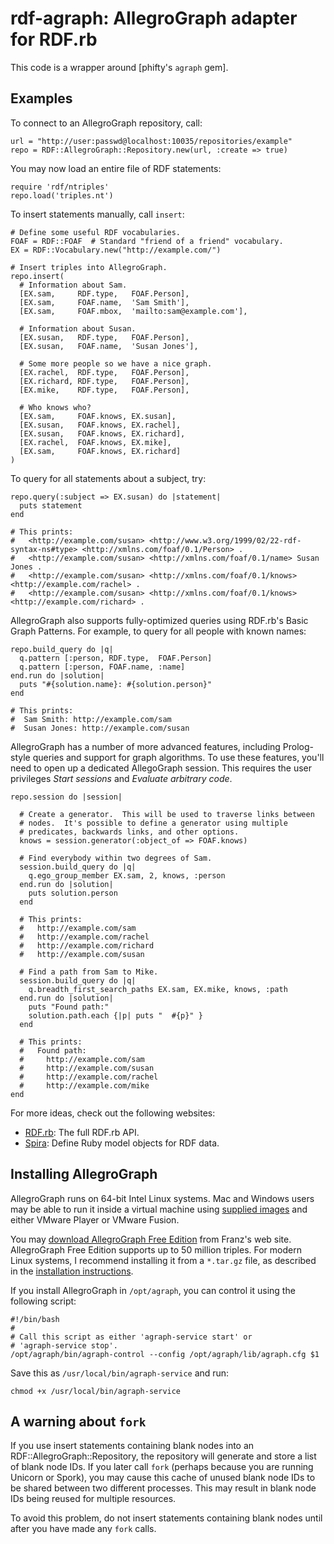 # rdf-agraph: AllegroGraph adapter for RDF.rb



This code is a wrapper around [phifty's `agraph` gem].

[agraph]: https://github.com/phifty/agraph

## Examples

To connect to an AllegroGraph repository, call:

    url = "http://user:passwd@localhost:10035/repositories/example"
    repo = RDF::AllegroGraph::Repository.new(url, :create => true)

You may now load an entire file of RDF statements:

    require 'rdf/ntriples'
    repo.load('triples.nt')

To insert statements manually, call `insert`:

    # Define some useful RDF vocabularies.
    FOAF = RDF::FOAF  # Standard "friend of a friend" vocabulary.
    EX = RDF::Vocabulary.new("http://example.com/")
    
    # Insert triples into AllegroGraph.
    repo.insert(
      # Information about Sam.
      [EX.sam,     RDF.type,   FOAF.Person],
      [EX.sam,     FOAF.name,  'Sam Smith'],
      [EX.sam,     FOAF.mbox,  'mailto:sam@example.com'],
    
      # Information about Susan.
      [EX.susan,   RDF.type,   FOAF.Person],
      [EX.susan,   FOAF.name,  'Susan Jones'],
    
      # Some more people so we have a nice graph.
      [EX.rachel,  RDF.type,   FOAF.Person],
      [EX.richard, RDF.type,   FOAF.Person],
      [EX.mike,    RDF.type,   FOAF.Person],
    
      # Who knows who?
      [EX.sam,     FOAF.knows, EX.susan],
      [EX.susan,   FOAF.knows, EX.rachel],
      [EX.susan,   FOAF.knows, EX.richard],
      [EX.rachel,  FOAF.knows, EX.mike],
      [EX.sam,     FOAF.knows, EX.richard]
    )

To query for all statements about a subject, try:

    repo.query(:subject => EX.susan) do |statement|
      puts statement
    end
    
    # This prints:
    #   <http://example.com/susan> <http://www.w3.org/1999/02/22-rdf-syntax-ns#type> <http://xmlns.com/foaf/0.1/Person> .
    #   <http://example.com/susan> <http://xmlns.com/foaf/0.1/name> Susan Jones .
    #   <http://example.com/susan> <http://xmlns.com/foaf/0.1/knows> <http://example.com/rachel> .
    #   <http://example.com/susan> <http://xmlns.com/foaf/0.1/knows> <http://example.com/richard> .

AllegroGraph also supports fully-optimized queries using RDF.rb's Basic
Graph Patterns.  For example, to query for all people with known names:

    repo.build_query do |q|
      q.pattern [:person, RDF.type,  FOAF.Person]
      q.pattern [:person, FOAF.name, :name]
    end.run do |solution|
      puts "#{solution.name}: #{solution.person}"
    end
    
    # This prints:
    #  Sam Smith: http://example.com/sam
    #  Susan Jones: http://example.com/susan

AllegroGraph has a number of more advanced features, including Prolog-style
queries and support for graph algorithms.  To use these features, you'll
need to open up a dedicated AllegoGraph session.  This requires the user
privileges *Start sessions* and *Evaluate arbitrary code*.

    repo.session do |session|
    
      # Create a generator.  This will be used to traverse links between
      # nodes.  It's possible to define a generator using multiple
      # predicates, backwards links, and other options.
      knows = session.generator(:object_of => FOAF.knows)
    
      # Find everybody within two degrees of Sam.
      session.build_query do |q|
        q.ego_group_member EX.sam, 2, knows, :person
      end.run do |solution|
        puts solution.person
      end
    
      # This prints:
      #   http://example.com/sam
      #   http://example.com/rachel
      #   http://example.com/richard
      #   http://example.com/susan
    
      # Find a path from Sam to Mike.
      session.build_query do |q|
        q.breadth_first_search_paths EX.sam, EX.mike, knows, :path
      end.run do |solution|
        puts "Found path:"
        solution.path.each {|p| puts "  #{p}" }
      end
    
      # This prints:
      #   Found path:
      #     http://example.com/sam
      #     http://example.com/susan
      #     http://example.com/rachel
      #     http://example.com/mike
    end

For more ideas, check out the following websites:

* [RDF.rb][rdfrb]: The full RDF.rb API.
* [Spira][spira]: Define Ruby model objects for RDF data.

[rdfrb]: http://rdf.rubyforge.org/
[spira]: http://spira.rubyforge.org/

## Installing AllegroGraph

AllegroGraph runs on 64-bit Intel Linux systems.  Mac and Windows users may
be able to run it inside a virtual machine using [supplied images][vm] and
either VMware Player or VMware Fusion.

You may [download AllegroGraph Free Edition][free] from Franz's web site.
AllegroGraph Free Edition supports up to 50 million triples.  For modern
Linux systems, I recommend installing it from a `*.tar.gz` file, as
described in the [installation instructions][install].

If you install AllegroGraph in `/opt/agraph`, you can control it using the
following script:

    #!/bin/bash
    #
    # Call this script as either 'agraph-service start' or
    # 'agraph-service stop'.
    /opt/agraph/bin/agraph-control --config /opt/agraph/lib/agraph.cfg $1

Save this as `/usr/local/bin/agraph-service` and run:

    chmod +x /usr/local/bin/agraph-service

[vm]: http://www.franz.com/agraph/allegrograph/vm.lhtml
[free]: http://www.franz.com/downloads/clp/ag_survey
[install]: http://www.franz.com/agraph/support/documentation/v4/server-installation.html

## A warning about `fork`

If you use insert statements containing blank nodes into an
RDF::AllegroGraph::Repository, the repository will generate and store a
list of blank node IDs.  If you later call `fork` (perhaps because you are
running Unicorn or Spork), you may cause this cache of unused blank node
IDs to be shared between two different processes.  This may result in blank
node IDs being reused for multiple resources.

To avoid this problem, do not insert statements containing blank nodes
until after you have made any `fork` calls.
